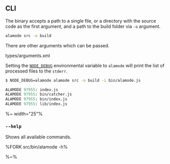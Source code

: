 ## CLI

The binary accepts a path to a single file, or a directory with the source code as the first argument, and a path to the build folder via `-o` argument.

```sh
alamode src -o build
```

There are other arguments which can be passed.

<argufy>types/arguments.xml</argufy>

<!-- ```table
[
  ["Property", "Argument", "Description"],
  ["[Output Location](t)", "`-o`, `--output`", "Where to save transpiled code. Passing `-` will print to `stdout`."],
  ["[Watch Mode](t)", "`-w`, `--watch`", "Keep `alamode` running and re-build on chages."],
  ["[Show Help](t)", "`-h`, `--help`", "Display help information and quit."],
  ["[Ignore Paths](t)", "`-i`, `--ignore`", "A list of files inside of the source directory to ignore, separated with a comma. For example, to ignore `src/bin/alamode.js` when building `src`, the `-i bin/alamode.js` should be passed. A directory can also be passed, e.g., `-i bin` but without the `/` at the end."],
  ["[No Source Maps](t)", "`-s`, `--noSourceMaps`", "Don't generate source maps."],
  ["[Extensions](t)", "`-e`, `--extensions`", "Which extensions to transform, separated by a comma. Defaults are `js` and `jsx`."],
  ["[JSX](t)", "`-j`, `--jsx`", "Transpile JSX files but keep modular system. Usually used for Depack bundler."],
  ["[Preact](t)", "`-p`, `--preact`", "Adds the Preact `h` pragma at the top of JSX files."]
]
``` -->

Setting the [`NODE_DEBUG`](t) environmental variable to `alamode` will print the list of processed files to the `stderr`.

```sh
$ NODE_DEBUG=alamode alamode src -o build -i bin/alamode.js
```

```fs
ALAMODE 97955: index.js
ALAMODE 97955: bin/catcher.js
ALAMODE 97955: bin/index.js
ALAMODE 97955: lib/index.js
```

%~ width="25"%

### `--help`

Shows all available commands.

%FORK src/bin/alamode -h%

%~%